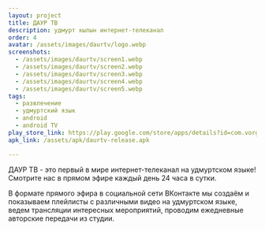 ```yaml
---
layout: project
title: ДАУР ТВ
description: удмурт кылын интернет-телеканал
order: 4
avatar: /assets/images/daurtv/logo.webp
screenshots:
  - /assets/images/daurtv/screen1.webp
  - /assets/images/daurtv/screen2.webp
  - /assets/images/daurtv/screen3.webp
  - /assets/images/daurtv/screen4.webp
  - /assets/images/daurtv/screen5.webp
tags:
  - развлечение
  - удмуртский язык
  - android
  - android TV
play_store_link: https://play.google.com/store/apps/details?id=com.vorgoron.daurtv
apk_link: /assets/apk/daurtv-release.apk

---
```


ДАУР ТВ - это первый в мире интернет-телеканал на удмуртском языке! Смотрите нас в прямом эфире каждый день 24 часа в сутки.

В формате прямого эфира в социальной сети ВКонтакте мы создаём и показываем плейлисты с различными видео на удмуртском языке, ведем трансляции интересных мероприятий, проводим ежедневные авторские передачи из студии.